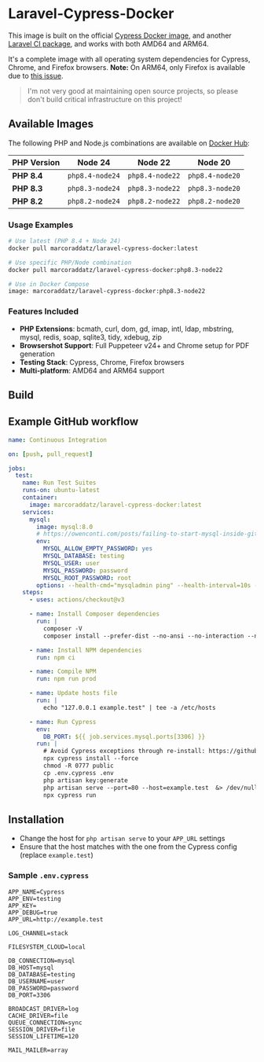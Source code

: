 # Laravel-Cypress-Docker

This image is built on the official [Cypress Docker image](https://hub.docker.com/r/cypress/included/), and another [Laravel CI package](https://github.com/lbausch/laravel-ci/blob/master/Dockerfile), and works with both AMD64 and ARM64.

It's a complete image with all operating system dependencies for Cypress, Chrome, and Firefox browsers.
**Note:** On ARM64, only Firefox is available due to [this issue](https://github.com/cypress-io/cypress-docker-images/issues/695#issuecomment-2282696415).

> I'm not very good at maintaining open source projects, so please don't build critical infrastructure on this project!

## Available Images

The following PHP and Node.js combinations are available on [Docker Hub](https://hub.docker.com/r/marcoraddatz/laravel-cypress-docker/tags):

| PHP Version | Node 24 | Node 22 | Node 20 |
|-------------|---------|---------|---------|
| **PHP 8.4** | `php8.4-node24` | `php8.4-node22` | `php8.4-node20` |
| **PHP 8.3** | `php8.3-node24` | `php8.3-node22` | `php8.3-node20` |
| **PHP 8.2** | `php8.2-node24` | `php8.2-node22` | `php8.2-node20` |

### Usage Examples

```bash
# Use latest (PHP 8.4 + Node 24)
docker pull marcoraddatz/laravel-cypress-docker:latest

# Use specific PHP/Node combination
docker pull marcoraddatz/laravel-cypress-docker:php8.3-node22

# Use in Docker Compose
image: marcoraddatz/laravel-cypress-docker:php8.3-node22
```

### Features Included

- **PHP Extensions**: bcmath, curl, dom, gd, imap, intl, ldap, mbstring, mysql, redis, soap, sqlite3, tidy, xdebug, zip
- **Browsershot Support**: Full Puppeteer v24+ and Chrome setup for PDF generation
- **Testing Stack**: Cypress, Chrome, Firefox browsers
- **Multi-platform**: AMD64 and ARM64 support

## Build

## Example GitHub workflow

```yml
name: Continuous Integration

on: [push, pull_request]

jobs:
  test:
    name: Run Test Suites
    runs-on: ubuntu-latest
    container:
      image: marcoraddatz/laravel-cypress-docker:latest
    services:
      mysql:
        image: mysql:8.0
        # https://owenconti.com/posts/failing-to-start-mysql-inside-github-actions
        env:
          MYSQL_ALLOW_EMPTY_PASSWORD: yes
          MYSQL_DATABASE: testing
          MYSQL_USER: user
          MYSQL_PASSWORD: password
          MYSQL_ROOT_PASSWORD: root
        options: --health-cmd="mysqladmin ping" --health-interval=10s --health-timeout=5s --health-retries=3
    steps:
      - uses: actions/checkout@v3

      - name: Install Composer dependencies
        run: |
          composer -V
          composer install --prefer-dist --no-ansi --no-interaction --no-progress --ignore-platform-reqs

      - name: Install NPM dependencies
        run: npm ci

      - name: Compile NPM
        run: npm run prod

      - name: Update hosts file
        run: |
          echo "127.0.0.1 example.test" | tee -a /etc/hosts

      - name: Run Cypress
        env:
          DB_PORT: ${{ job.services.mysql.ports[3306] }}
        run: |
          # Avoid Cypress exceptions through re-install: https://github.com/cypress-io/cypress/issues/5440#issuecomment-547851042
          npx cypress install --force
          chmod -R 0777 public
          cp .env.cypress .env
          php artisan key:generate
          php artisan serve --port=80 --host=example.test  &> /dev/null &
          npx cypress run
```

## Installation
- Change the host for `php artisan serve` to your `APP_URL` settings
- Ensure that the host matches with the one from the Cypress config (replace `example.test`)

### Sample `.env.cypress`

```
APP_NAME=Cypress
APP_ENV=testing
APP_KEY=
APP_DEBUG=true
APP_URL=http://example.test

LOG_CHANNEL=stack

FILESYSTEM_CLOUD=local

DB_CONNECTION=mysql
DB_HOST=mysql
DB_DATABASE=testing
DB_USERNAME=user
DB_PASSWORD=password
DB_PORT=3306

BROADCAST_DRIVER=log
CACHE_DRIVER=file
QUEUE_CONNECTION=sync
SESSION_DRIVER=file
SESSION_LIFETIME=120

MAIL_MAILER=array
```